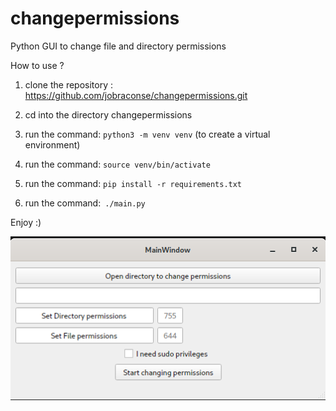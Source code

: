 # changepermissions

Python GUI to change file and directory permissions



How to use ?



1.  clone the repository : https://github.com/jobraconse/changepermissions.git

2. cd into the directory changepermissions

3. run the command: `python3 -m venv venv` (to create a virtual environment)

4. run the command: `source venv/bin/activate`

5. run the command: `pip install -r requirements.txt`

6. run the command:` ./main.py`

Enjoy :)

![image](screenshot.png)
